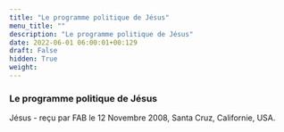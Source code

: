 ```yaml
---
title: "Le programme politique de Jésus"
menu_title: ""
description: "Le programme politique de Jésus"
date: 2022-06-01 06:00:01+00:129
draft: False
hidden: True
weight:
---
```

### Le programme politique de Jésus

Jésus - reçu par FAB le 12 Novembre 2008, Santa Cruz, Californie, USA.



